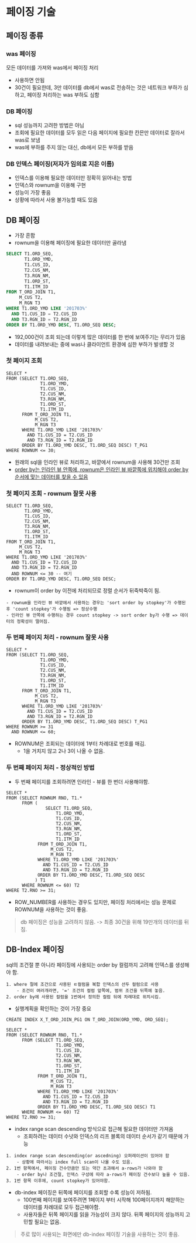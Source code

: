 # 페이징 기술
## 페이징 종류
### was 페이징
모든 데이터를 가져와 was에서 페이징 처리
- 사용하면 안됨
- 30건이 필요한데, 3만 데이터를 db에서 was로 전송하는 것은 네트워크 부하가 심하고, 페이징 처리하는 was 부하도 심함

### DB 페이징
- sql 성능까지 고려한 방법은 아님
- 조회에 필요한 데이터를 모두 읽은 다음 페이지에 필요한 칸믄만 데이터로 잘라서 was로 보냄
- was에 부하를 주지 않는 대신, db에서 모든 부하를 받음

### DB 인덱스 페이징(저자가 임의로 지은 이름)
- 인덱스를 이용해 필요한 데이터만 정확히 읽어내는 방법
- 인덱스와 rownum을 이용해 구현
- 성능이 가장 좋음
- 상황에 따라서 사용 불가능할 때도 있음

## DB 페이징
- 가장 흔함
- rownum을 이용해 페이징에 필요한 데이터만 골라냄
```sql
SELECT T1.ORD_SEQ,
       T1.ORD_YMD,
       T1.CUS_ID,
       T2.CUS_NM,
       T3.RGN_NM,
       T1.ORD_ST,
       T1.ITM_ID
FROM T_ORD_JOIN T1,
     M_CUS T2,
     M_RGN T3
WHERE T1.ORD_YMD LIKE '201703%'
  AND T1.CUS_ID = T2.CUS_ID
  AND T3.RGN_ID = T2.RGN_ID
ORDER BY T1.ORD_YMD DESC, T1.ORD_SEQ DESC;
```
- 192,000건이 조회 되는데 이렇게 많은 데이터를 한 번에 보여주기는 무리가 있음
- 데이터를 내려보내는 중에 was나 클라이언트 환경에 심한 부하가 발생할 것

### 첫 페이지 조회
```oracle
SELECT *
FROM (SELECT T1.ORD_SEQ,
             T1.ORD_YMD,
             T1.CUS_ID,
             T2.CUS_NM,
             T3.RGN_NM,
             T1.ORD_ST,
             T1.ITM_ID
      FROM T_ORD_JOIN T1,
           M_CUS T2,
           M_RGN T3
      WHERE T1.ORD_YMD LIKE '201703%'
        AND T1.CUS_ID = T2.CUS_ID
        AND T3.RGN_ID = T2.RGN_ID
      ORDER BY T1.ORD_YMD DESC, T1.ORD_SEQ DESC) T_PG1
WHERE ROWNUM <= 30;
```
- 원래의 sql을 인라인 뷰로 처리하고, 바깥에서 rownum을 사용해 30건만 조회
- <u>order by는 인라인 뷰 안쪽에, rownum은 인라인 뷰 바깥쪽에 위치해야 order by 순서에 맞는 데이터를 찾을 수 있음</u>

### 첫 페이지 조회 - rownum 잘못 사용
```oracle
SELECT T1.ORD_SEQ,
       T1.ORD_YMD,
       T1.CUS_ID,
       T2.CUS_NM,
       T3.RGN_NM,
       T1.ORD_ST,
       T1.ITM_ID
FROM T_ORD_JOIN T1,
     M_CUS T2,
     M_RGN T3
WHERE T1.ORD_YMD LIKE '201703%'
  AND T1.CUS_ID = T2.CUS_ID
  AND T3.RGN_ID = T2.RGN_ID
  AND ROWNUM <= 30 -- 여기
ORDER BY T1.ORD_YMD DESC, T1.ORD_SEQ DESC;
```
- rownum이 order by 이전에 처리되므로 정렬 순서가 뒤죽박죽이 됨.
```
- rownum을 인라인 뷰 바깥에서 사용하는 경우는 'sort order by stopkey'가 수행된 후 'count stopkey'가 수행됨 => 정상수행
- 인라인 뷰 안쪽에 수행하는 경우 count stopkey -> sort order by가 수행 => 데이터의 정확성이 떨어짐.
```
### 두 번째 페이지 처리 - rownum 잘못 사용
```oracle
SELECT *
FROM (SELECT T1.ORD_SEQ,
             T1.ORD_YMD,
             T1.CUS_ID,
             T2.CUS_NM,
             T3.RGN_NM,
             T1.ORD_ST,
             T1.ITM_ID
      FROM T_ORD_JOIN T1,
           M_CUS T2,
           M_RGN T3
      WHERE T1.ORD_YMD LIKE '201703%'
        AND T1.CUS_ID = T2.CUS_ID
        AND T3.RGN_ID = T2.RGN_ID
      ORDER BY T1.ORD_YMD DESC, T1.ORD_SEQ DESC) T_PG1
WHERE ROWNUM >= 31
  AND ROWNUM <= 60;
```
- ROWNUM은 조회되는 데이터에 1부터 차례대로 번호를 매김.
  - 1을 거치지 않고 2나 3이 나올 수 없음.

### 두 번째 페이지 처리 - 정상적인 방법
- 두 번째 페이지를 조회하려면 인라인 - 뷰를 한 번더 사용해야함.
```oracle
SELECT *
FROM (SELECT ROWNUM RNO, T1.*
      FROM (
               SELECT T1.ORD_SEQ,
                   T1.ORD_YMD,
                   T1.CUS_ID,
                   T2.CUS_NM,
                   T3.RGN_NM,
                   T1.ORD_ST,
                   T1.ITM_ID
            FROM T_ORD_JOIN T1,
                 M_CUS T2,
                 M_RGN T3
            WHERE T1.ORD_YMD LIKE '201703%'
              AND T1.CUS_ID = T2.CUS_ID
              AND T3.RGN_ID = T2.RGN_ID
            ORDER BY T1.ORD_YMD DESC, T1.ORD_SEQ DESC
           ) T1
      WHERE ROWNUM <= 60) T2
WHERE T2.RNO >= 31;
```
- ROW_NUMBER를 사용하는 경우도 있지만, 페이징 처리에서는 성능 문제로 ROWNUM을 사용하는 것이 좋음.

> db 페이징은 성능을 고려하지 않음. -> 최종 30건을 위해 19만개의 데이터를 뒤짐.

## DB-Index 페이징
sql의 조건절 뿐 아니라 페이징에 사용되는 order by 컬럼까지 고려해 인덱스를 생성해야 함.
```
1. where 절에 조건으로 사용된 ㅌ컬럼을 복합 인덱스의 선두 컬럼으로 사용
    - 조건이 여러개라면, '=' 조건의 컬럼 앞쪽에, 범위 조건을 뒤쪽에 놓음.
2. order by에 사용된 컬럼을 1번에서 정의한 컬럼 뒤에 차례대로 위치시킴.
```
- 실행계획을 확인하는 것이 가장 중요
```oracle
CREATE INDEX X_T_ORD_JOIN_PG1 ON T_ORD_JOIN(ORD_YMD, ORD_SEQ);

SELECT *
FROM (SELECT ROWNUM RNO, T1.*
      FROM (SELECT T1.ORD_SEQ,
                   T1.ORD_YMD,
                   T1.CUS_ID,
                   T2.CUS_NM,
                   T3.RGN_NM,
                   T1.ORD_ST,
                   T1.ITM_ID
            FROM T_ORD_JOIN T1,
                 M_CUS T2,
                 M_RGN T3
            WHERE T1.ORD_YMD LIKE '201703%'
              AND T1.CUS_ID = T2.CUS_ID
              AND T3.RGN_ID = T2.RGN_ID
            ORDER BY T1.ORD_YMD DESC, T1.ORD_SEQ DESC) T1
      WHERE ROWNUM <= 60) T2
WHERE T2.RNO >= 31;
```
- index range scan descending 방식으로 접근해 필요한 데이터만 가져옴
  - 조회하려는 데이터 수넛와 인덱스의 리프 블록의 데이터 순서가 같기 때문에 가능
```
1. index range scan descending(or ascedning) 오퍼레이션이 있어야 함
    - 상황에 따라서는 index full scan이 나올 수도 있음.
2. 1번 항목에서, 페이징 건수만큼만 또는 약간 초과해서 a-rows가 나와야 함
    - order by나 조건절, 인덱스 구성에 따라 a-rows가 페이징 건수보다 높을 수 있음.
3. 1번 항목 이후에, count stopkey가 있어야함.
```
- db-index 페이징은 뒤쪽에 페이지를 조회할 수록 성능이 저하됨.
  - 100번째 페이지를 보여주려면 1페이지 부터 시작해 100페이지까지 해앋하는 데이터를 차례대로 모두 접근해야함.
  - 사용자들은 뒤쪽 페이지를 읽을 가능성이 크지 않다. 뒤쪽 페이지의 성능까지 고민할 필요는 없음.
> 주로 많이 사용되는 화면에만 db-index 페이징 기술을 사용하는 것이 좋음.